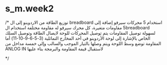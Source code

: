 # s_m.week2
/*
توزيع الطاقة من الاردوينو إلى ال breadboard
استخدام 5 محركات سيرفو إضافة إلى 5 مقاومات متغيرة، كل محرك سيرفو له مقاومة مختلفة
استخدام الbreadboard لسهولة توصيل المقاومات
يتم توصيل المحركات للوحة لايصال الطاقة وتوصيل السلك الخاص بالإشارة إلى لوحة الأردوينو في أحد المخارج التماثلية (3-5-6-9-10-11)
أما المقاومة توضع وسط اللوحة ويتم وصلها بالتيار الموجب والسالب وإلى خمسة مداخل من ANLOG IN لاستقبال قيمة المقاومة والبرمجة بناء عليها

*/
